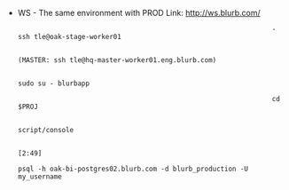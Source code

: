 - WS - The same environment with PROD Link: http://ws.blurb.com/
                                                                      
                                                                      - ssh tle@oak-stage-worker01
                                                                      
                                                                      (MASTER: ssh tle@hq-master-worker01.eng.blurb.com)
                                                                      
                                                                      sudo su - blurbapp
                                                                      
                                                                      cd $PROJ
                                                                      
                                                                      script/console
                                                                      
                                                                      [2:49]  
                                                                      psql -h oak-bi-postgres02.blurb.com -d blurb_production -U my_username